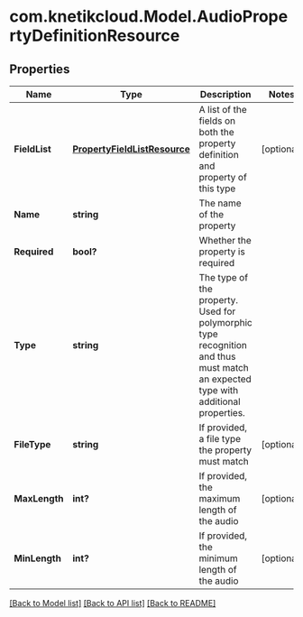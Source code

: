 # com.knetikcloud.Model.AudioPropertyDefinitionResource
## Properties

Name | Type | Description | Notes
------------ | ------------- | ------------- | -------------
**FieldList** | [**PropertyFieldListResource**](PropertyFieldListResource.md) | A list of the fields on both the property definition and property of this type | [optional] 
**Name** | **string** | The name of the property | 
**Required** | **bool?** | Whether the property is required | 
**Type** | **string** | The type of the property. Used for polymorphic type recognition and thus must match an expected type with additional properties. | 
**FileType** | **string** | If provided, a file type the property must match | [optional] 
**MaxLength** | **int?** | If provided, the maximum length of the audio | [optional] 
**MinLength** | **int?** | If provided, the minimum length of the audio | [optional] 

[[Back to Model list]](../README.md#documentation-for-models) [[Back to API list]](../README.md#documentation-for-api-endpoints) [[Back to README]](../README.md)

